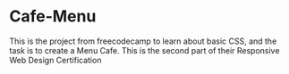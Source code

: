 # Cafe-Menu
This is the project from freecodecamp to learn about basic CSS, and the task is to create a Menu Cafe. This is the second part of their Responsive Web Design Certification
